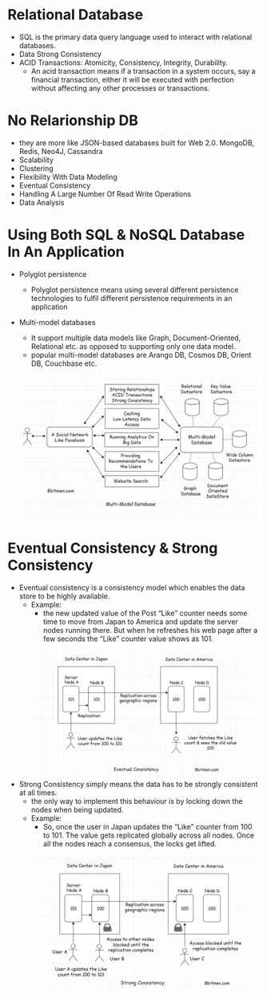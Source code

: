 # Relational Database
  - SQL is the primary data query language used to interact with relational databases.
  - Data Strong Consistency
  - ACID Transactions: Atomicity, Consistency, Integrity, Durability.
    - An acid transaction means if a transaction in a system occurs, say a financial transaction, either it will be executed with perfection without affecting any other processes or transactions.
    
# No Relarionship DB
  - they are more like JSON-based databases built for Web 2.0. MongoDB, Redis, Neo4J, Cassandra
  - Scalability
  - Clustering
  - Flexibility With Data Modeling
  - Eventual Consistency
  - Handling A Large Number Of Read Write Operations
  - Data Analysis
  
  
# Using Both SQL & NoSQL Database In An Application
  - Polyglot persistence
    - Polyglot persistence means using several different persistence technologies to fulfil different persistence requirements in an application
    
  - Multi-model databases
    - It support multiple data models like Graph, Document-Oriented, Relational etc. as opposed to supporting only one data model.
    - popular multi-model databases are Arango DB, Cosmos DB, Orient DB, Couchbase etc.
    <img src="https://github.com/xidaniel/Full-Stack-Develop-Notes/blob/master/Web%20Application%20%26%20Software%20Architecture/images/Multi-Model%20Database.jpeg" width = 500/>


# Eventual Consistency & Strong Consistency
  - Eventual consistency is a consistency model which enables the data store to be highly available.
    - Example:
      - the new updated value of the Post “Like” counter needs some time to move from Japan to America and update the server nodes running there. But when he refreshes his web page after a few seconds the “Like” counter value shows as 101.
      <img src="https://github.com/xidaniel/Full-Stack-Develop-Notes/blob/master/Web%20Application%20%26%20Software%20Architecture/images/Eventual%20Consistency.jpeg" width = 500/>
  - Strong Consistency simply means the data has to be strongly consistent at all times.
    - the only way to implement this behaviour is by locking down the nodes when being updated.
    - Example:
      - So, once the user in Japan updates the “Like” counter from 100 to 101. The value gets replicated globally across all nodes. Once all the nodes reach a consensus, the locks get lifted.
      <img src="https://github.com/xidaniel/Full-Stack-Develop-Notes/blob/master/Web%20Application%20%26%20Software%20Architecture/images/Strong%20Consistency.jpeg" width = 500/>
